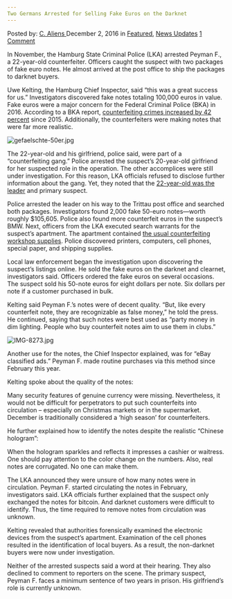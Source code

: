 ```yaml
---
Two Germans Arrested for Selling Fake Euros on the Darknet
---
```

<article class="post-listing post-16703 post type-post status-publish format-standard has-post-thumbnail hentry category-deepdot-news category-news-updates tag-darknet tag-euros tag-fake tag-germans tag-selling">
    <div class="post-inner">
        <span>Posted by: <a href="https://www.deepdotweb.com/author/caliens/" title="">C. Aliens </a></span>
    <span>December 2, 2016</span>
    <span>in <a href="https://www.deepdotweb.com/category/deepdot-news/" rel="category tag">Featured</a>, <a href="https://www.deepdotweb.com/category/news-updates/" rel="category tag">News Updates</a></span>
    <span><a href="https://www.deepdotweb.com/2016/12/02/two-germans-arrested-selling-fake-euros-darknet/#comments">1 Comment</a></span>
    </p>
    <div class="clear"></div>
    <div class="entry">
    <p>In November, the Hamburg State Criminal Police (LKA) arrested Peyman F., a 22-year-old counterfeiter. Officers caught the suspect with two packages of fake euro notes. He almost arrived at the post office to ship the packages to darknet buyers.</p>
    <p>Uwe Kelting, the Hamburg Chief Inspector, said &#8220;this was a great success for us.&#8221; Investigators discovered fake notes totaling 100,000 euros in value. Fake euros were a major concern for the Federal Criminal Police (BKA) in 2016. According to a BKA report, <a href="https://www.deepdotweb.com/2016/05/10/counterfeit-euros-running-wild-germany/">counterfeiting crimes increased by 42 percent</a> since 2015. Additionally, the counterfeiters were making notes that were far more realistic.</p>
    <p><img class="wp-image-16704 aligncenter" src="https://www.deepdotweb.com/wp-content/uploads/2016/11/gefaelschte-50er-jpg.jpeg" alt="gefaelschte-50er.jpg" srcset="https://www.deepdotweb.com/wp-content/uploads/2016/11/gefaelschte-50er-jpg.jpeg 595w, https://www.deepdotweb.com/wp-content/uploads/2016/11/gefaelschte-50er-jpg-300x169.jpeg 300w" sizes="(max-width: 595px) 100vw, 595px"/></p>
    <p>The 22-year-old and his girlfriend, police said, were part of a &#8220;counterfeiting gang.&#8221; Police arrested the suspect&#8217;s 20-year-old girlfriend for her suspected role in the operation. The other accomplices were still under investigation. For this reason, LKA officials refused to disclose further information about the gang. Yet, they noted that the <a href="http://www.shz.de/lokales/stormarner-tageblatt/haftbefehl-gegen-22-jaehrigen-geldfaelscher-aus-trittau-id15423651.html">22-year-old was the leader</a> and primary suspect.</p>
    <p>Police arrested the leader on his way to the Trittau post office and searched both packages. Investigators found 2,000 fake 50-euro notes—worth roughly $105,605. Police also found more counterfeit euros in the suspect&#8217;s BMW. Next, officers from the LKA executed search warrants for the suspect&#8217;s apartment. The apartment contained <a href="https://www.deepdotweb.com/2016/10/21/two-german-men-sentenced-selling-counterfeit-euros-deepweb/">the usual counterfeiting workshop supplies</a>. Police discovered printers, computers, cell phones, special paper, and shipping supplies.</p>
    <p>Local law enforcement began the investigation upon discovering the suspect&#8217;s listings online. He sold the fake euros on the darknet and clearnet, investigators said. Officers ordered the fake euros on several occasions. The suspect sold his 50-note euros for eight dollars per note. Six dollars per note if a customer purchased in bulk.</p>
    <p>Kelting said Peyman F.&#8217;s notes were of decent quality. &#8220;But, like every counterfeit note, they are recognizable as false money,&#8221; he told the press. He continued, saying that such notes were best used as &#8220;party money in dim lighting. People who buy counterfeit notes aim to use them in clubs.&#8221;</p>
    <p><img class="wp-image-16705 aligncenter" src="https://www.deepdotweb.com/wp-content/uploads/2016/11/img-8273-jpg.jpeg" alt="IMG-8273.jpg" srcset="https://www.deepdotweb.com/wp-content/uploads/2016/11/img-8273-jpg.jpeg 480w, https://www.deepdotweb.com/wp-content/uploads/2016/11/img-8273-jpg-300x200.jpeg 300w" sizes="(max-width: 480px) 100vw, 480px"/></p>
    <p>Another use for the notes, the Chief Inspector explained, was for &#8220;eBay classified ads.&#8221; Peyman F. made routine purchases via this method since February this year.</p>
    <p>Kelting spoke about the quality of the notes:</p>
    <p>Many security features of genuine currency were missing. Nevertheless, it would not be difficult for perpetrators to put such counterfeits into circulation &#8211; especially on Christmas markets or in the supermarket. December is traditionally considered a &#8216;high season&#8217; for counterfeiters.</p>
    <p>He further explained how to identify the notes despite the realistic “Chinese hologram”:</p>
    <p>When the hologram sparkles and reflects it impresses a cashier or waitress. One should pay attention to the color change on the numbers. Also, real notes are corrugated. No one can make them.</p>
    <p>The LKA announced they were unsure of how many notes were in circulation. Peyman F. started circulating the notes in February, investigators said. LKA officials further explained that the suspect only exchanged the notes for bitcoin. And darknet customers were difficult to identify. Thus, the time required to remove notes from circulation was unknown.</p>
    <p>Kelting revealed that authorities forensically examined the electronic devices from the suspect&#8217;s apartment. Examination of the cell phones resulted in the identification of local buyers. As a result, the non-darknet buyers were now under investigation.</p>
    <p>Neither of the arrested suspects said a word at their hearing. They also declined to comment to reporters on the scene. The primary suspect, Peyman F. faces a minimum sentence of two years in prison. His girlfriend&#8217;s role is currently unknown.</p>
    </div>
    <span style="display:none"><a href="https://www.deepdotweb.com/tag/arrested/" rel="tag">arrested</a> <a href="https://www.deepdotweb.com/tag/darknet/" rel="tag">darknet</a> <a href="https://www.deepdotweb.com/tag/euros/" rel="tag">euros</a> <a href="https://www.deepdotweb.com/tag/fake/" rel="tag">fake</a> <a href="https://www.deepdotweb.com/tag/germans/" rel="tag">germans</a> <a href="https://www.deepdotweb.com/tag/selling/" rel="tag">selling</a></span> <span style="display:none" class="updated">2016-12-02</span>
    <div style="display:none" class="vcard author" itemprop="author" itemscope itemtype="http://schema.org/Person"><strong class="fn" itemprop="name"><a href="https://www.deepdotweb.com/author/caliens/" title="Posts by C. Aliens" rel="author">C. Aliens</a></strong></div>
    </div>
</article>

